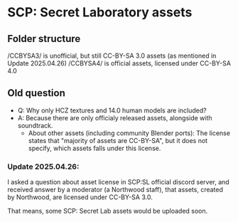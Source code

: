 # SCP: Secret Laboratory assets
## Folder structure
/CCBYSA3/ is unofficial, but still CC-BY-SA 3.0 assets (as mentioned in Update 2025.04.26)
/CCBYSA4/ is official assets, licensed under CC-BY-SA 4.0

## Old question
- Q: Why only HCZ textures and 14.0 human models are included?
- A: Because there are only officialy released assets, alongside with soundtrack.
    - About other assets (including community Blender ports): The license states that "majority of assets are CC-BY-SA", but it does not specify, which assets falls under this license.

### Update 2025.04.26:
I asked a question about asset license in SCP:SL official discord server, and received answer by a moderator (a Northwood staff), that assets, created by Northwood, are licensed under CC-BY-SA 3.0.

That means, some SCP: Secret Lab assets would be uploaded soon.



